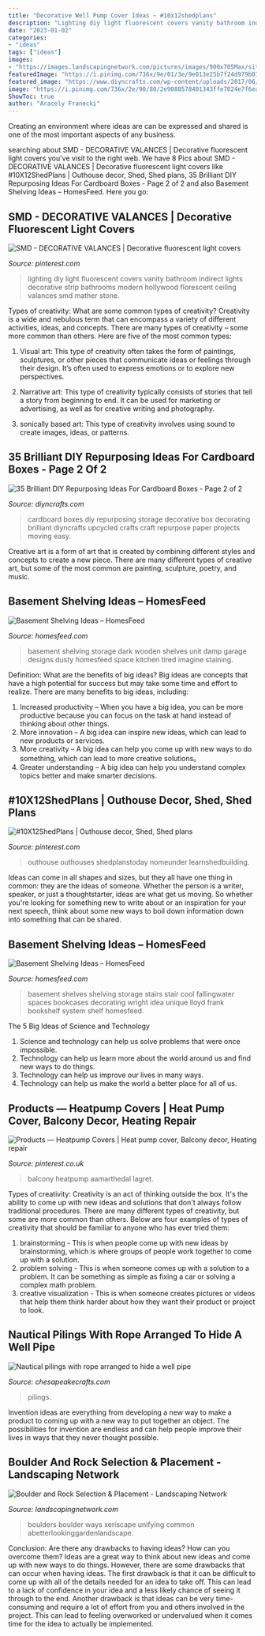 ```yaml
---
title: "Decorative Well Pump Cover Ideas ~ #10x12shedplans"
description: "Lighting diy light fluorescent covers vanity bathroom indirect lights decorative strip bathrooms modern hollywood florescent ceiling valances smd mather stone"
date: "2023-01-02"
categories:
- "ideas"
tags: ["ideas"]
images:
- "https://images.landscapingnetwork.com/pictures/images/900x705Max/site_8/maureen-gilmer_3318.jpg"
featuredImage: "https://i.pinimg.com/736x/9e/01/3e/9e013e25b7f24d979b0157f5be937e0d.jpg"
featured_image: "https://www.diyncrafts.com/wp-content/uploads/2017/06/20-boxes.jpg"
image: "https://i.pinimg.com/736x/2e/90/80/2e9080578401343ffe7024e7f6ea73a0--strip-lighting-indirect-lighting.jpg"
ShowToc: true
author: "Aracely Franecki"
---
```



Creating an environment where ideas are can be expressed and shared is one of the most important aspects of any business.

	

		
searching about SMD - DECORATIVE VALANCES | Decorative fluorescent light covers you've visit to the right web. We have 8 Pics about SMD - DECORATIVE VALANCES | Decorative fluorescent light covers like #10X12ShedPlans | Outhouse decor, Shed, Shed plans, 35 Brilliant DIY Repurposing Ideas For Cardboard Boxes - Page 2 of 2 and also Basement Shelving Ideas – HomesFeed. Here you go:
		
    
## SMD - DECORATIVE VALANCES | Decorative Fluorescent Light Covers

<img loading=lazy src="https://i.pinimg.com/736x/2e/90/80/2e9080578401343ffe7024e7f6ea73a0--strip-lighting-indirect-lighting.jpg" onerror="this.onerror=null;this.src='https://tse3.mm.bing.net/th?id=OIP.r5yAkFVcICJcmmqaRgRo5gHaEp&amp;pid=15.1';" alt="SMD - DECORATIVE VALANCES | Decorative fluorescent light covers">

_Source: pinterest.com_

>lighting diy light fluorescent covers vanity bathroom indirect lights decorative strip bathrooms modern hollywood florescent ceiling valances smd mather stone. 

	

Types of creativity: What are some common types of creativity?
Creativity is a wide and nebulous term that can encompass a variety of different activities, ideas, and concepts. There are many types of creativity – some more common than others. Here are five of the most common types:
1. Visual art: This type of creativity often takes the form of paintings, sculptures, or other pieces that communicate ideas or feelings through their design. It’s often used to express emotions or to explore new perspectives.

2. Narrative art: This type of creativity typically consists of stories that tell a story from beginning to end. It can be used for marketing or advertising, as well as for creative writing and photography.

3. sonically based art: This type of creativity involves using sound to create images, ideas, or patterns.

    
## 35 Brilliant DIY Repurposing Ideas For Cardboard Boxes - Page 2 Of 2

<img loading=lazy src="https://www.diyncrafts.com/wp-content/uploads/2017/06/20-boxes.jpg" onerror="this.onerror=null;this.src='https://tse1.mm.bing.net/th?id=OIP.rVjw28RnkOUOXAnYWeQeuwHaNm&amp;pid=15.1';" alt="35 Brilliant DIY Repurposing Ideas For Cardboard Boxes - Page 2 of 2">

_Source: diyncrafts.com_

>cardboard boxes diy repurposing storage decorative box decorating brilliant diyncrafts upcycled crafts craft repurpose paper projects moving easy. 

	

Creative art is a form of art that is created by combining different styles and concepts to create a new piece. There are many different types of creative art, but some of the most common are painting, sculpture, poetry, and music.

    
## Basement Shelving Ideas – HomesFeed

<img loading=lazy src="https://homesfeed.com/wp-content/uploads/2015/08/Wooden-shelving-unit-no-staining-for-basement.jpg" onerror="this.onerror=null;this.src='https://tse2.mm.bing.net/th?id=OIP.KUEP7hlWx6wg95dFA0ojhgHaFj&amp;pid=15.1';" alt="Basement Shelving Ideas – HomesFeed">

_Source: homesfeed.com_

>basement shelving storage dark wooden shelves unit damp garage designs dusty homesfeed space kitchen tired imagine staining. 

	

Definition: What are the benefits of big ideas?
Big ideas are concepts that have a high potential for success but may take some time and effort to realize. There are many benefits to big ideas, including: 
1. Increased productivity – When you have a big idea, you can be more productive because you can focus on the task at hand instead of thinking about other things. 
2. More innovation – A big idea can inspire new ideas, which can lead to new products or services. 
3. More creativity – A big idea can help you come up with new ways to do something, which can lead to more creative solutions。 
4. Greater understanding – A big idea can help you understand complex topics better and make smarter decisions.

    
## #10X12ShedPlans | Outhouse Decor, Shed, Shed Plans

<img loading=lazy src="https://i.pinimg.com/736x/9e/01/3e/9e013e25b7f24d979b0157f5be937e0d.jpg" onerror="this.onerror=null;this.src='https://tse4.mm.bing.net/th?id=OIP.kvl6CgrLR_Ydb8HIWtY0gwHaJ4&amp;pid=15.1';" alt="#10X12ShedPlans | Outhouse decor, Shed, Shed plans">

_Source: pinterest.com_

>outhouse outhouses shedplanstoday nomeunder learnshedbuilding. 

	

Ideas can come in all shapes and sizes, but they all have one thing in common: they are the ideas of someone. Whether the person is a writer, speaker, or just a thoughtstarter, ideas are what get us moving. So whether you're looking for something new to write about or an inspiration for your next speech, think about some new ways to boil down information down into something that can be shared.

    
## Basement Shelving Ideas – HomesFeed

<img loading=lazy src="https://homesfeed.com/wp-content/uploads/2015/08/Unique-and-cool-shelving-system-idea-for-basement.jpg" onerror="this.onerror=null;this.src='https://tse1.mm.bing.net/th?id=OIP.JtbUR1HxU8m3Yk3AQ0jVKwHaKG&amp;pid=15.1';" alt="Basement Shelving Ideas – HomesFeed">

_Source: homesfeed.com_

>basement shelves shelving storage stairs stair cool fallingwater spaces bookcases decorating wright idea unique lloyd frank bookshelf system shelf homesfeed. 

	

The 5 Big Ideas of Science and Technology
1. Science and technology can help us solve problems that were once impossible.
2. Technology can help us learn more about the world around us and find new ways to do things.
3. Technology can help us improve our lives in many ways.
4. Technology can help us make the world a better place for all of us.

    
## Products — Heatpump Covers | Heat Pump Cover, Balcony Decor, Heating Repair

<img loading=lazy src="https://i.pinimg.com/736x/d3/87/fa/d387fa0dc2240ffca98de352de25e58b.jpg" onerror="this.onerror=null;this.src='https://tse1.mm.bing.net/th?id=OIP.k2j7Otq8FCexLYptMIKJPwHaE8&amp;pid=15.1';" alt="Products — Heatpump Covers | Heat pump cover, Balcony decor, Heating repair">

_Source: pinterest.co.uk_

>balcony heatpump aamarthedal lagret. 

	

Types of creativity:
Creativity is an act of thinking outside the box. It's the ability to come up with new ideas and solutions that don't always follow traditional procedures. 
There are many different types of creativity, but some are more common than others. Below are four examples of types of creativity that should be familiar to anyone who has ever tried them: 

1) brainstorming - This is when people come up with new ideas by brainstorming, which is where groups of people work together to come up with a solution.
2) problem solving - This is when someone comes up with a solution to a problem. It can be something as simple as fixing a car or solving a complex math problem.
3) creative visualization - This is when someone creates pictures or videos that help them think harder about how they want their product or project to look.

    
## Nautical Pilings With Rope Arranged To Hide A Well Pipe

<img loading=lazy src="http://www.chesapeakecrafts.com/2birds-1.jpg" onerror="this.onerror=null;this.src='https://tse1.mm.bing.net/th?id=OIP.wC7atjOLCMPGU50Vr-tOaQAAAA&amp;pid=15.1';" alt="Nautical pilings with rope arranged to hide a well pipe">

_Source: chesapeakecrafts.com_

>pilings. 

	

Invention ideas are everything from developing a new way to make a product to coming up with a new way to put together an object. The possibilities for invention are endless and can help people improve their lives in ways that they never thought possible.

    
## Boulder And Rock Selection &amp; Placement - Landscaping Network

<img loading=lazy src="https://images.landscapingnetwork.com/pictures/images/900x705Max/site_8/maureen-gilmer_3318.jpg" onerror="this.onerror=null;this.src='https://tse1.mm.bing.net/th?id=OIP.9zt9V9x6O84RLrTChIs8tgHaJ3&amp;pid=15.1';" alt="Boulder and Rock Selection &amp; Placement - Landscaping Network">

_Source: landscapingnetwork.com_

>boulders boulder ways xeriscape unifying common abetterlookinggardenlandscape. 

	

Conclusion: Are there any drawbacks to having ideas? How can you overcome them?
Ideas are a great way to think about new ideas and come up with new ways to do things. However, there are some drawbacks that can occur when having ideas. The first drawback is that it can be difficult to come up with all of the details needed for an idea to take off. This can lead to a lack of confidence in your idea and a less likely chance of seeing it through to the end. Another drawback is that ideas can be very time-consuming and require a lot of effort from you and others involved in the project. This can lead to feeling overworked or undervalued when it comes time for the idea to actually be implemented.

